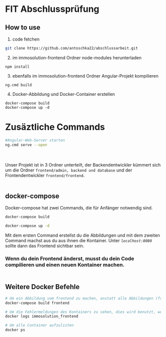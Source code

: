 # FIT Abschlussprüfung
## How to use
1. code fetchen
```bash
git clone https://github.com/antoschka22/abschlussarbeit.git
```

2. im immosolution-frontend Ordner node-modules herunterladen
```npm
npm install
```

3. ebenfalls im immosolution-frontend Ordner Angular-Projekt kompilieren 
```angular
ng.cmd build
```

4. Docker-Abbildung und Docker-Container erstellen
```docker
docker-compose build
docker-compose up -d
```
# Zusäztliche Commands
```bash
#Angular-Web-Server starten
ng.cmd serve --open
```


<br><br>
Unser Projekt ist in 3 Ordner unterteilt, der Backendentwickler kümmert sich um die Ordner ``frontend/admin, backend und database`` und der Frontendentwickler ``frontend/frontend``.<br><br>

## docker-compose 
Docker-compose hat zwei Commands, die für Anfänger notwendig sind.
```bash
docker-compose build

docker-compose up -d
```
Mit dem ersten Command erstellst du die Abbildungen und mit dem zweiten Command machst aus du aus ihnen die Kontainer. Unter *``localhost:8080``* sollte dann das Frontend sichtbar sein.<br>
### Wenn du dein Frontend änderst, musst du dein Code compilieren und einen neuen Kontainer machen.<br><br>
## Weitere Docker Befehle
```bash
# Um ein Abbildung vom frontend zu machen, anstatt alle Abbildungen (frontend, admin, backend, database)
docker-compose build frontend
```
```bash
# Um die Fehlermeldungen des Kontainers zu sehen, dies wird benutzt, wenn der Kontainer nicht starten kann
docker logs immosolution_frontend
```
```bash
# Um alle Container aufzulisten
docker ps
```